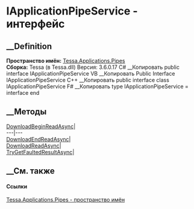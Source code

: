 # IApplicationPipeService - интерфейс
##  __Definition
 **Пространство имён:**
[Tessa.Applications.Pipes](N_Tessa_Applications_Pipes.htm)  
 **Сборка:** Tessa (в Tessa.dll) Версия: 3.6.0.17
C# __Копировать
     public interface IApplicationPipeService
VB __Копировать
     Public Interface IApplicationPipeService
C++ __Копировать
     public interface class IApplicationPipeService
F# __Копировать
     type IApplicationPipeService = interface end
##  __Методы
[DownloadBeginReadAsync](M_Tessa_Applications_Pipes_IApplicationPipeService_DownloadBeginReadAsync.htm)|  
---|---  
[DownloadEndReadAsync](M_Tessa_Applications_Pipes_IApplicationPipeService_DownloadEndReadAsync.htm)|  
[DownloadReadAsync](M_Tessa_Applications_Pipes_IApplicationPipeService_DownloadReadAsync.htm)|  
[TryGetFaultedResultAsync](M_Tessa_Applications_Pipes_IApplicationPipeService_TryGetFaultedResultAsync.htm)|  
## __См. также
#### Ссылки
[Tessa.Applications.Pipes - пространство имён](N_Tessa_Applications_Pipes.htm)
